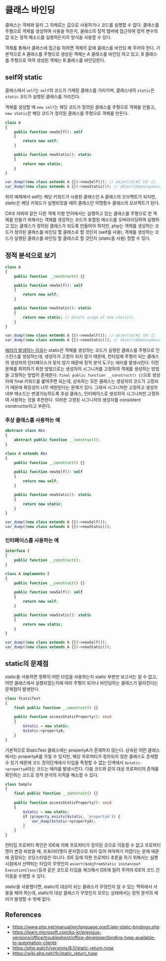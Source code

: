 # 클래스 바인딩

클래스는 객체와 달리 그 자체로는 값으로 사용하거나 코드를 실행할 수 없다. 클래스를 주형으로 객체를 생성하여 사용을 하든지, 클래스의 정적 멤버에 접근하여 정적 변수의 값 또는 정적 메소드를 실행하든지의 방식을 사용할 수 있다.

객체를 통해서 클래스에 접근을 하려면 객체의 값에 클래스를 바인딩 해 주어야 한다. 기본적으로 A 클래스를 주형으로 생성된 객체는 A 클래스를 바인딩 하고 있고, B 클래스를 주형으로 하여 생성된 객체는 B 클래스를 바인딩한다.

## self와 static

클래스에서 `self`는 `self`의 코드가 기재된 클래스를 가리키며, 클래스내의 `static`은 `static` 코드가 실행된 클래스를 가리킨다.

객체를 생성할 때 `new self`는 해당 코드가 정의된 클래스를 주형으로 객체를 만들고, `new static`은 해당 코드가 정의된 클래스를 주형으로 객체를 만든다. 

```php
class A
{
    public function newSelf(): self
    {
        return new self;
    }

    public function newStatic(): static
    {
        return new static;
    }
}

var_dump((new class extends A {})->newSelf()); // object(A)#2 (0) {}
var_dump((new class extends A {})->newStatic()); // object(A@anonymous)#1 (0) {}
```

위의 예제에서 self는 해당 키워드가 사용된 클래스인 A 클래스의 오브젝트가 되지만, static은 해당 키워드가 실행되었을 때의 클래스인 익명함수 클래스의 오브젝트가 된다.

C#과 자바와 같은 다른 객체 지향 언어에서는 실행하고 있는 클래스를 주형으로 한 객체를 만들기 위해서는 객체를 생성하는 코드가 포함된 메소드를 오버라이딩하여 실행하고 있는 클래스가 정의된 클래스가 되도록 만들어야 하지만, php는 객체를 생성하는 코드가 정의된 클래스를 바인딩 할 클래스로 할 것인지 (self를 사용), 객체를 생성하는 코드가 실행된 클래스를 바인딩 할 클래스로 할 것인지 (static을 사용) 정할 수 있다.

## 정적 분석으로 보기

```php
class A
{
    public function __construct() {}

    public function newSelf(): self
    {
        return new self;
    }

    public function newStatic(): static
    {
        return new static; // Unsafe usage of new static().
    }
}

var_dump((new class extends A {})->newSelf()); // object(A)#2 (0) {}
var_dump((new class extends A {})->newStatic()); // object(A@anonymous)#1 (0) {}
```

[에러가 발생하는 이유](https://phpstan.org/blog/solving-phpstan-error-unsafe-usage-of-new-static)는 static은 객체를 생성하는 코드가 실행된 클래스를 주형으로 인스턴스를 생성하는데, 생성자가 고정이 되지 않기 때문에, 런타임에 주형이 되는 클래스의 생성자의 인터페이스가 맞지 않기 때문에 정적 분석 도구는 에러를 발생시킨다. 이런 문제를 회피하기 위한 방법으로는 생성자의 시그니처를 고정하여 객체를 생성하는 방법을 고정하는 방법이 존재한다. `final public function __construct() {}`으로 생성자에 final 키워드를 붙여주면 되는데, 상속하는 모든 클래스는 생성자의 코드가 고정되기 때문에 확장성이 너무 제한된다는 문제가 있다. 그래서 시그니처만 고정하고 생성자 내부 메소드는 변경가능하도록 추상 클래스, 인터페이스로 생성자의 시그니처만 고정하여 사용하는 것을 추천한다. 이러한 고정된 시그니처의 생성자를 consistent constructor라고 부른다.

### 추상 클래스를 사용하는 예

```php
abstract class Abs
{
	abstract public function __construct();
}

class A extends Abs
{
    public function __construct() {}
	
    public function newSelf(): self
    {
        return new self;
    }

    public function newStatic(): static
    {
        return new static;
    }
}

var_dump((new class extends A {})->newSelf());
var_dump((new class extends A {})->newStatic());
```

### 인터페이스를 사용하는 예

```php
interface I
{
	public function __construct();
}

class A implements I
{
    public function __construct() {}
	
    public function newSelf(): self
    {
        return new self;
    }

    public function newStatic(): static
    {
        return new static;
    }
}

var_dump((new class extends A {})->newSelf());
var_dump((new class extends A {})->newStatic());
```

## static의 문제점

static을 사용하면 정확히 어떤 타입을 사용하는지 static 부분만 보고서는 알 수 없고, 어떤 클래스에서 실행되었는지에 따라 주형이 되거나 바인딩하는 클래스가 달라진다는 문제점이 발생한다.

```php
class StaticTest
{
    final public function __construct() {}
	
    public function accessStaticProperty(): void
    {
        $static = new static;
        $static->propertyA;
    }
}
```

기본적으로 StaticTest 클래스에는 propertyA가 존재하지 않는다. 상속된 어떤 클래스에서는 propertyA를 가질 수 있지만, 해당 프로퍼티가 정의되지 않은 클래스도 존재할 수 있기 때문에 코드 정의단계에서 타입을 특정할 수 없는 단계에서 `$static->propertyA`라는 코드는 에러를 발생시킨다. 다음 코드와 같이 대상 프로퍼티의 존재를 확인하는 코드로 정적 분석의 지적을 해소할 수 있다.

```php
class Sample
{
    final public function __construct() {}
	
    public function accessStaticProperty(): void
    {
        $static = new static;
		if (property_exists($static, 'propertyA')) {
		    var_dump($static->propertyA);	
		}
    }
}
```

런타임 프로퍼티 확인은 IDE에 의해 프로퍼티가 정의된 곳으로 이동할 수 없고 프로퍼티명이 변경 되었을 때, 프포러티명이 문자열으로 되어 있어 파악하기 어렵다는 문제 때문에 권장되는 코딩스타일은 아니다. IDE 등에 의한 프로퍼티 추론을 하기 위해서는 실행 시점에서 선택되는 타입이 무엇인지 `assert($objFromStatic instanceof ExecutionClass)`등과 같은 코드로 타입을 체크해서 IDE에 알려 주어야 IDE의 코드 간 이동을 수행할 수 있다.

static을 사용했다면, static의 대상이 되는 클래스가 무엇인지 알 수 있는 맥락에서 사용을 해야 하는데, static의 대상 클래스가 무엇인지 모르는 상태에서는 정적 분석의 에러가 발생할 수 밖에 없다.

## References

- https://www.php.net/manual/en/language.oop5.late-static-bindings.php
- https://learn.microsoft.com/ko-kr/previous-versions/office/troubleshoot/office-developer/binding-type-available-to-automation-clients
- https://php.watch/versions/8.0/static-return-type
- https://wiki.php.net/rfc/static_return_type
